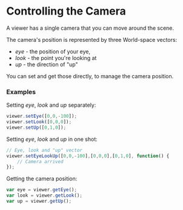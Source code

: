 # Controlling the Camera

A viewer has a single camera that you can move around the scene.

The camera's position is represented by three World-space vectors:

* _eye_ - the position of your eye,
* _look_ - the point you're looking at
* _up_ - the direction of "up"

You can set and get those directly, to manage the camera position. 

### Examples

Setting _eye_, _look_ and _up_ separately:

```javascript
viewer.setEye([0,0,-100]);
viewer.setLook([0,0,0]);
viewer.setUp([0,1,0]);
```

Setting _eye_, _look_ and _up_ in one shot:

```javascript
// Eye, look and "up" vector
viewer.setEyeLookUp([0,0,-100],[0,0,0],[0,1,0], function() {
    // Camera arrived
});
```

Getting the camera position:

```javascript
var eye = viewer.getEye();
var look = viewer.getLook();
var up = viewer.getUp();
```



